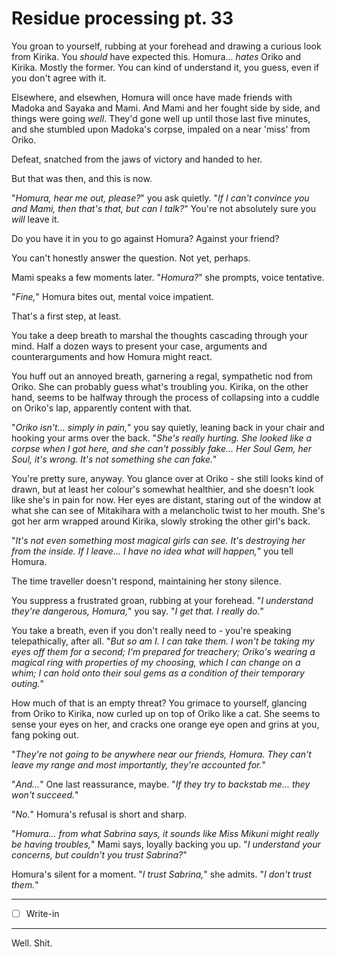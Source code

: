 # Residue processing pt. 33

You groan to yourself, rubbing at your forehead and drawing a curious look from Kirika. You *should* have expected this. Homura... *hates* Oriko and Kirika. Mostly the former. You can kind of understand it, you guess, even if you don't agree with it.

Elsewhere, and elsewhen, Homura will once have made friends with Madoka and Sayaka and Mami. And Mami and her fought side by side, and things were going *well*. They'd gone well up until those last five minutes, and she stumbled upon Madoka's corpse, impaled on a near 'miss' from Oriko.

Defeat, snatched from the jaws of victory and handed to her.

But that was then, and this is now.

"*Homura, hear me out, please?*" you ask quietly. "*If I can't convince you and Mami, then that's that, but can I talk?*" You're not absolutely sure you *will* leave it.

Do you have it in you to go against Homura? Against your friend?

You can't honestly answer the question. Not yet, perhaps.

Mami speaks a few moments later. "*Homura?*" she prompts, voice tentative.

"*Fine,*" Homura bites out, mental voice impatient.

That's a first step, at least.

You take a deep breath to marshal the thoughts cascading through your mind. Half a dozen ways to present your case, arguments and counterarguments and how Homura might react.

You huff out an annoyed breath, garnering a regal, sympathetic nod from Oriko. She can probably guess what's troubling you. Kirika, on the other hand, seems to be halfway through the process of collapsing into a cuddle on Oriko's lap, apparently content with that.

"*Oriko isn't... simply in pain,*" you say quietly, leaning back in your chair and hooking your arms over the back. "*She's really hurting. She looked like a corpse when I got here, and she can't possibly fake... Her Soul Gem, her Soul, it's *wrong*. It's not something she can fake.*"

You're pretty sure, anyway. You glance over at Oriko - she still looks kind of drawn, but at least her colour's somewhat healthier, and she doesn't look like she's in pain for now. Her eyes are distant, staring out of the window at what she can see of Mitakihara with a melancholic twist to her mouth. She's got her arm wrapped around Kirika, slowly stroking the other girl's back.

"*It's not even something most magical girls can *see*. It's *destroying* her from the inside. If I leave... I have no idea what will happen,*" you tell Homura.

The time traveller doesn't respond, maintaining her stony silence.

You suppress a frustrated groan, rubbing at your forehead. "*I understand they're dangerous, Homura,*" you say. "*I get that. I really do.*"

You take a breath, even if you don't really need to - you're speaking telepathically, after all. "*But *so am I*. I can take them. I won't be taking my eyes off them for a second; I'm prepared for treachery; Oriko's wearing a magical ring with properties of my choosing, which I can change on a whim; I can hold onto their soul gems as a condition of their temporary outing.*"

How much of that is an empty threat? You grimace to yourself, glancing from Oriko to Kirika, now curled up on top of Oriko like a cat. She seems to sense your eyes on her, and cracks one orange eye open and grins at you, fang poking out.

"*They're not going to be anywhere near our friends, Homura. They can't leave my range and most importantly, they're accounted for.*"

"*And...*" One last reassurance, maybe. "*If they try to backstab me... they won't succeed.*"

"*No.*" Homura's refusal is short and sharp.

"*Homura... from what Sabrina says, it sounds like Miss Mikuni might really be having troubles,*" Mami says, loyally backing you up. "*I understand your concerns, but couldn't you trust Sabrina?*"

Homura's silent for a moment. "*I trust Sabrina,*" she admits. "*I don't trust them.*"

---

- [ ] Write-in

---

Well. Shit.
